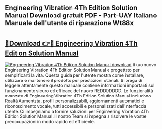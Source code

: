 ## Engineering Vibration 4Th Edition Solution Manual Download gratuit PDF - Part-UAY Italiano Manuale dell'utente di riparazione Wt88x

# <h2><a href="http://df97cc.blite.top/?on=Engineering+Vibration+4Th+Edition+Solution+Manual">🔗Download 👉🔴 Engineering Vibration 4Th Edition Solution Manual</a></h2>

[![Engineering Vibration 4Th Edition Solution Manual download](https://i.imgur.com/lujVjoI.png)](http://df97cc.blite.top/?on=Engineering+Vibration+4Th+Edition+Solution+Manual)
Il tuo nuovo Engineering Vibration 4Th Edition Solution Manual è progettato per semplificarti la vita. Questa guida per l'utente mostra come installare, utilizzare e mantenere il prodotto per prestazioni ottimali. Si prega di leggere attentamente questo manuale contiene informazioni importanti sul funzionamento sicuro ed efficace del nuovo REDDDDDDD. Le funzionalità avanzate di Engineering Vibration 4Th Edition Solution Manual includono Realtà Aumentata, profili personalizzabili, aggiornamenti automatici e riconoscimento vocale, tutti accessibili e personalizzati dall'interfaccia utente. Ci impegniamo a fornire soluzioni per Engineering Vibration 4Th Edition Solution Manual. Il nostro Team si impegna a risolvere le vostre preoccupazioni in modo rapido ed efficiente.
